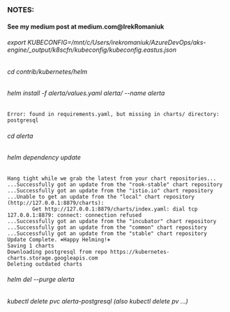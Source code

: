 
### NOTES:
#### See my medium post  at medium.com@IrekRomaniuk

###### export KUBECONFIG=/mnt/c/Users/irekromaniuk/AzureDevOps/aks-engine/_output/k8scfn/kubeconfig/kubeconfig.eastus.json

###### cd contrib/kubernetes/helm

###### helm install -f alerta/values.yaml alerta/ --name alerta
```
Error: found in requirements.yaml, but missing in charts/ directory: postgresql
```

###### cd alerta

###### helm dependency update

```
Hang tight while we grab the latest from your chart repositories...
...Successfully got an update from the "rook-stable" chart repository
...Successfully got an update from the "istio.io" chart repository
...Unable to get an update from the "local" chart repository (http://127.0.0.1:8879/charts):
        Get http://127.0.0.1:8879/charts/index.yaml: dial tcp 127.0.0.1:8879: connect: connection refused
...Successfully got an update from the "incubator" chart repository
...Successfully got an update from the "common" chart repository
...Successfully got an update from the "stable" chart repository
Update Complete. ⎈Happy Helming!⎈
Saving 1 charts
Downloading postgresql from repo https://kubernetes-charts.storage.googleapis.com
Deleting outdated charts
```

###### helm del --purge alerta

###### kubectl delete pvc alerta-postgresql (also kubectl delete pv ...)
